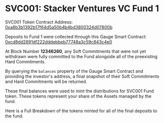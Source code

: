 # SVC001: Stacker Ventures VC Fund 1

SVC001 Token Contract Address: [0xa8b3b1392b17f64d5a50b4b4bd3800324d07800b](https://etherscan.io/address/0xa8b3b1392b17f64d5a50b4b4bd3800324d07800b)

Deposits to Fund 1 were collected through this Gauge Smart Contract: [0xcd8dd2891df222dddebbeb77748a3c59c843c4e0](https://etherscan.io/address/0xcd8dd2891df222dddebbeb77748a3c59c843c4e0) 

At Block Number **12346260**, any Soft Commitments that were not yet withdrawn were fully committed to the Fund alongside all of the preexisting Hard Commitments.

By querying the `balances` property of the Gauge Smart Contract and providing the investor's address, a final snapshot of their Soft Commitments and Hard Commitments will be returned.

These final balances were used to mint the distributions for SVC001 Fund token. These tokens represent your share of the Assets managed by the fund.

Here is a Full Breakdown of the tokens minted for all of the final deposits to the fund.
